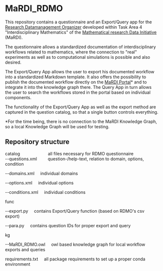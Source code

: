 # MaRDI_RDMO

This repository contains a questionnaire and an Export/Query app for the [Research Datamanagement Organizer](https://rdmorganiser.github.io/) developed within Task Area 4 "Interdisciplinary Mathematics" of the [Mathematical research Data Initiative](https://www.mardi4nfdi.de/about/mission) (MaRDI). 

The questionnaire allows a standardized documentation of interdisciplinary workflows related to mathematics, where the connection to "real" experiments as well as to computational simulations is possible and also desired.

The Export/Query App allows the user to export his documented workflow into a standardized Markdown template. It also offers the possibility to publish the documented workflow directly on the [MaRDI Portal](https://portal.mardi4nfdi.de/wiki/Portal)* and to integrate it into the knowledge graph there. The Query App in turn allows the user to search the workflows stored in the portal based on individual components. 

The functionality of the Export/Query App as well as the export method are captured in the question catalog, so that a single button controls everything. 

*For the time being, there is no connection to the MaRDI Knowledge Graph, so a local Knowledge Graph will be used for testing.

## Repository structure

  catalog &emsp;&emsp;&emsp;&emsp;&emsp;&emsp; all files necessary for RDMO questionnaire <br>
  --questions.xml &emsp;&emsp; question-/help-text, relation to domain, options, condition
  
  --domains.xml&nbsp;&nbsp;&nbsp;&nbsp;&nbsp;individual domains
  
  --options.xml&nbsp;&nbsp;&nbsp;&nbsp;&nbsp;individual options
  
  --conditions.xml&nbsp;&nbsp;&nbsp;&nbsp;&nbsp;individual conditions
  
  func
  
  --export.py&nbsp;&nbsp;&nbsp;&nbsp;&nbsp;contains Export/Query function (based on RDMO's csv export) 
  
  --para.py&nbsp;&nbsp;&nbsp;&nbsp;&nbsp;contains question IDs for proper export and query
  
  kg
  
  --MaRDI_RDMO.owl&nbsp;&nbsp;&nbsp;&nbsp;&nbsp;owl based knowledge graph for local workflow exports and queries
  
  requirements.txt&nbsp;&nbsp;&nbsp;&nbsp;&nbsp;all package requirements to set up a proper conda environment

